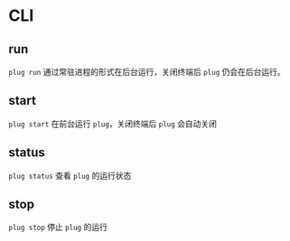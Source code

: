 # CLI

## run

`plug run` 通过常驻进程的形式在后台运行，关闭终端后 `plug` 仍会在后台运行。

## start

`plug start` 在前台运行 `plug`，关闭终端后 `plug` 会自动关闭

## status

`plug status` 查看 `plug` 的运行状态

## stop

`plug stop` 停止 `plug` 的运行
